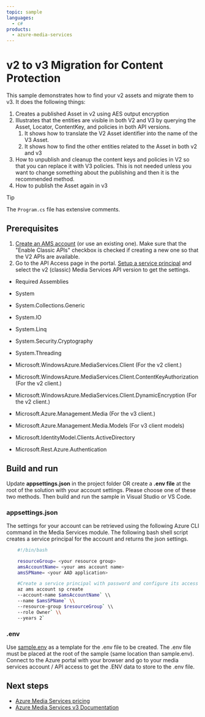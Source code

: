 ```yaml
---
topic: sample
languages:
  - c#
products:
  - azure-media-services
---
```


# v2 to v3 Migration for Content Protection

This sample demonstrates how to find your v2 assets and migrate them to v3. It does the following things:

1. Creates a published Asset in v2 using AES output encryption
1. Illustrates that the entities are visible in both V2 and V3 by querying the Asset, Locator, ContentKey, and policies in both API versions.
    1. It shows how to translate the V2 Asset identifier into the name of the V3 Asset.
    1. It shows how to find the other entities related to the Asset in both v2 and v3
1. How to unpublish and cleanup the content keys and policies in V2 so that you can replace it with V3 policies. This is not needed unless you want to change something about the publishing and then it is the recommended method.
1. How to publish the Asset again in v3

> [!TIP]
> The `Program.cs` file has extensive comments.

## Prerequisites

1. [Create an AMS account](https://docs.microsoft.com/azure/media-services/latest/account-create-how-to) (or use an existing one).  Make sure that the "Enable Classic APIs" checkbox is checked if creating a new one so that the V2 APIs are available.
1. Go to the API Access page in the portal.  [Setup a service principal](https://docs.microsoft.com/azure/media-services/latest/access-api-howto?tabs=portal) and select the v2 (classic) Media Services API version to get the settings.

* Required Assemblies

* System
* System.Collections.Generic
* System.IO
* System.Linq
* System.Security.Cryptography
* System.Threading
* Microsoft.WindowsAzure.MediaServices.Client (For the v2 client.)
* Microsoft.WindowsAzure.MediaServices.Client.ContentKeyAuthorization (For the v2 client.)
* Microsoft.WindowsAzure.MediaServices.Client.DynamicEncryption (For the v2 client.)
* Microsoft.Azure.Management.Media (For the v3 client.)
* Microsoft.Azure.Management.Media.Models (For v3 client models)
* Microsoft.IdentityModel.Clients.ActiveDirectory
* Microsoft.Rest.Azure.Authentication

## Build and run

Update **appsettings.json** in the project folder OR create a **.env file** at the root of the solution with your account settings. Please choose one of these two methods.
Then build and run the sample in Visual Studio or VS Code.

### appsettings.json

The settings for your account can be retrieved using the following Azure CLI command in the Media Services module. The following bash shell script creates a service principal for the account and returns the json settings.

```bash
    #!/bin/bash

    resourceGroup= <your resource group>
    amsAccountName= <your ams account name>
    amsSPName= <your AAD application>

    #Create a service principal with password and configure its access to an Azure Media Services account.
    az ams account sp create
    --account-name $amsAccountName` \\
    --name $amsSPName` \\
    --resource-group $resourceGroup` \\
    --role Owner` \\
    --years 2`
```

### .env

Use [sample.env](../../sample.env) as a template for the .env file to be created. The .env file must be placed at the root of the sample (same location than sample.env).
Connect to the Azure portal with your browser and go to your media services account / API access to get the .ENV data to store to the .env file.

## Next steps

* [Azure Media Services pricing](https://azure.microsoft.com/pricing/details/media-services/)
* [Azure Media Services v3 Documentation](https://docs.microsoft.com/azure/media-services/latest/)
